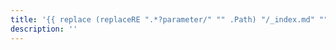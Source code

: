 ```yaml
---
title: '{{ replace (replaceRE ".*?parameter/" "" .Path) "/_index.md" "" }}'
description: ''
---
```

